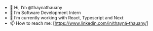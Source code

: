 - 👋 Hi, I’m @thaynathauany
- 👀 I’m Software Development Intern 
- 🌱 I’m currently working with React, Typescript and Next
- 📫 How to reach me: [https://www.linkedin.com/in/thayná-thauany/]
